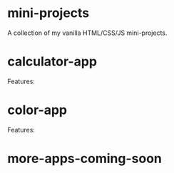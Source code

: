 # mini-projects

A collection of my vanilla HTML/CSS/JS mini-projects.

# calculator-app

Features:

# color-app

Features:

# more-apps-coming-soon
